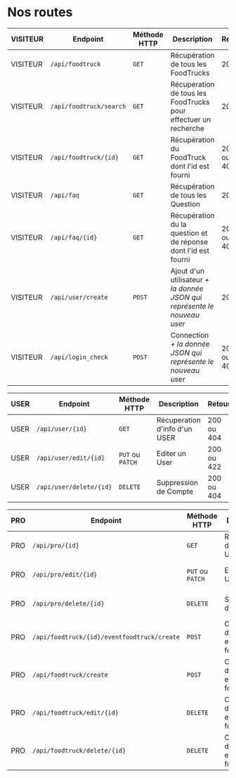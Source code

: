 # Nos routes

|VISITEUR|Endpoint|Méthode HTTP|Description|Retour|
|-|-|-|-|-|
|VISITEUR|`/api/foodtruck`|`GET`|Récupération de tous les FoodTrucks|200|
|VISITEUR|`/api/foodtruck/search`|`GET`|Récupération de tous les FoodTrucks pour effectuer un recherche|200|
|VISITEUR|`/api/foodtruck/{id}`|`GET`|Récupération du FoodTruck dont l'id est fourni|200 ou 404|
|VISITEUR|`/api/faq`|`GET`|Récupération de tous les Question|200|
|VISITEUR|`/api/faq/{id}`|`GET`|Récupération du la question et de réponse dont l'id est fourni|200 ou 404|
|VISITEUR|`/api/user/create`|`POST`|Ajout d'un utilisateur _+ la donnée JSON qui représente le nouveau user_|201|
|VISITEUR|`/api/login_check`|`POST`|Connection _+ la donnée JSON qui représente le nouveau user_|200 ou 401|

|USER|Endpoint|Méthode HTTP|Description|Retour|
|-|-|-|-|-|
|USER|`/api/user/{id}`|`GET`|Récuperation d'info d'un USER|200 ou 404|
|USER|`/api/user/edit/{id}`|`PUT` ou `PATCH`|Editer un User|200 ou 422|
|USER|`/api/user/delete/{id}`|`DELETE`|Suppression de Compte|200 ou 404|

|PRO|Endpoint|Méthode HTTP|Description|Retour|
|-|-|-|-|-|
|PRO|`/api/pro/{id}`|`GET`|Récuperation d'info d'un USER|200 ou 404|
|PRO|`/api/pro/edit/{id}`|`PUT` ou `PATCH`|Editer un User|200 ou 422|
|PRO|`/api/pro/delete/{id}`|`DELETE`|Suppression de Compte|200 ou 404|
|PRO|`/api/foodtruck/{id}/eventfoodtruck/create`|`POST`|Création d'un evenement foodtruck|201|
|PRO|`/api/foodtruck/create`|`POST`|Création d'un evenement foodtruck|201|
|PRO|`/api/foodtruck/edit/{id}`|`DELETE`|Création d'un evenement foodtruck|200 ou 422|
|PRO|`/api/foodtruck/delete/{id}`|`DELETE`|Création d'un evenement foodtruck|200 ou 404|
